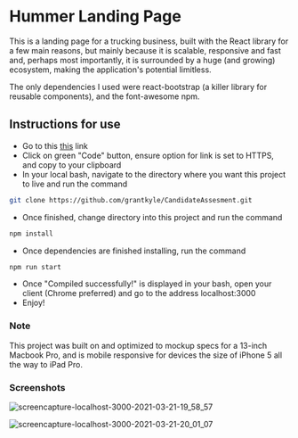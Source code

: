 # Hummer Landing Page

This is a landing page for a trucking business, built with the React library for a few main reasons, but mainly because it is scalable, responsive and fast and, perhaps most importantly, it is surrounded by a huge (and growing) ecosystem, making the application's potential limitless. 

The only dependencies I used were react-bootstrap (a killer library for reusable components), and the font-awesome npm.
## Instructions for use

- Go to this [this](https://github.com/grantkyle/CandidateAssesment/) link
- Click on green "Code" button, ensure option for link is set to HTTPS, and copy to your clipboard
- In your local bash, navigate to the directory where you want this project to live and run the command
```bash
git clone https://github.com/grantkyle/CandidateAssesment.git
```
- Once finished, change directory into this project and run the command 
```bash
npm install
```
- Once dependencies are finished installing, run the command 
```bash
npm run start
```
- Once "Compiled successfully!" is displayed in your bash, open your client (Chrome preferred) and go to the address localhost:3000
- Enjoy!

### Note
This project was built on and optimized to mockup specs for a 13-inch Macbook Pro, and is mobile responsive for devices the size of iPhone 5 all the way to iPad Pro.

### Screenshots

![screencapture-localhost-3000-2021-03-21-19_58_57](https://user-images.githubusercontent.com/56657779/111929069-608af380-8a83-11eb-9656-36cfa9feca3b.png)

![screencapture-localhost-3000-2021-03-21-20_01_07](https://user-images.githubusercontent.com/56657779/111929087-684a9800-8a83-11eb-96ec-ee478e9317bb.png)


